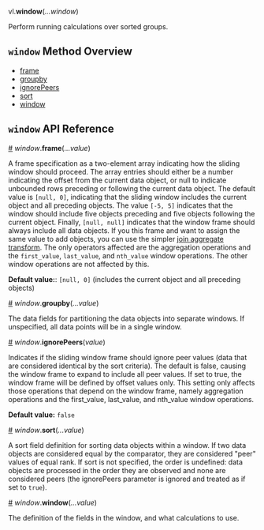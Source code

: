 vl.<b>window</b>(<em>...window</em>)

Perform running calculations over sorted groups.

## <code>window</code> Method Overview

* <a href="#frame">frame</a>
* <a href="#groupby">groupby</a>
* <a href="#ignorePeers">ignorePeers</a>
* <a href="#sort">sort</a>
* <a href="#window">window</a>

## <code>window</code> API Reference

<a id="frame" href="#frame">#</a>
<em>window</em>.<b>frame</b>(<em>...value</em>)

A frame specification as a two-element array indicating how the sliding window should proceed. The array entries should either be a number indicating the offset from the current data object, or null to indicate unbounded rows preceding or following the current data object. The default value is `[null, 0]`, indicating that the sliding window includes the current object and all preceding objects. The value `[-5, 5]` indicates that the window should include five objects preceding and five objects following the current object. Finally, `[null, null]` indicates that the window frame should always include all data objects. If you this frame and want to assign the same value to add objects, you can use the simpler [join aggregate transform](https://vega.github.io/vega-lite/docs/joinaggregate.html). The only operators affected are the aggregation operations and the `first_value`, `last_value`, and `nth_value` window operations. The other window operations are not affected by this.

__Default value:__:  `[null, 0]` (includes the current object and all preceding objects)

<a id="groupby" href="#groupby">#</a>
<em>window</em>.<b>groupby</b>(<em>...value</em>)

The data fields for partitioning the data objects into separate windows. If unspecified, all data points will be in a single window.

<a id="ignorePeers" href="#ignorePeers">#</a>
<em>window</em>.<b>ignorePeers</b>(<em>value</em>)

Indicates if the sliding window frame should ignore peer values (data that are considered identical by the sort criteria). The default is false, causing the window frame to expand to include all peer values. If set to true, the window frame will be defined by offset values only. This setting only affects those operations that depend on the window frame, namely aggregation operations and the first_value, last_value, and nth_value window operations.

__Default value:__ `false`

<a id="sort" href="#sort">#</a>
<em>window</em>.<b>sort</b>(<em>...value</em>)

A sort field definition for sorting data objects within a window. If two data objects are considered equal by the comparator, they are considered "peer" values of equal rank. If sort is not specified, the order is undefined: data objects are processed in the order they are observed and none are considered peers (the ignorePeers parameter is ignored and treated as if set to `true`).

<a id="window" href="#window">#</a>
<em>window</em>.<b>window</b>(<em>...value</em>)

The definition of the fields in the window, and what calculations to use.

